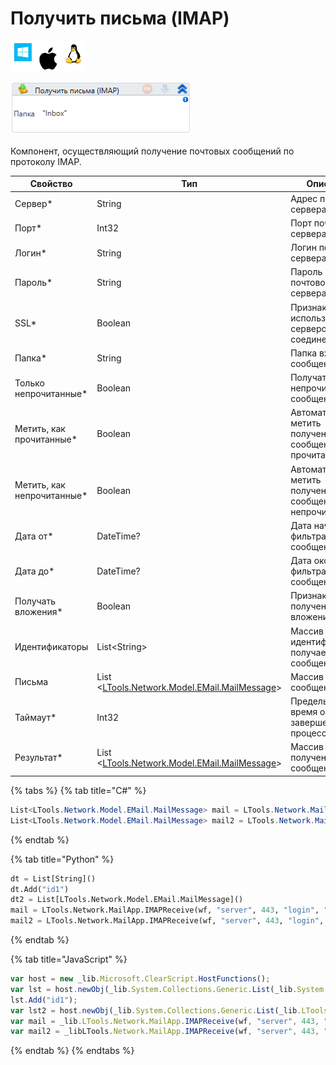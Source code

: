 # Получить письма (IMAP)

![](<../../../.gitbook/assets/image (100) (1) (1) (1) (1) (1) (130).png>)

![](<../../../.gitbook/assets/image (335).png>)

Компонент, осуществляющий получение почтовых сообщений по протоколу IMAP.

| Свойство                    | Тип                                                                       | Описание                                                     |
| --------------------------- | ------------------------------------------------------------------------- | ------------------------------------------------------------ |
| Сервер\*                    | String                                                                    | Адрес почтового сервера                                      |
| Порт\*                      | Int32                                                                     | Порт почтового сервера                                       |
| Логин\*                     | String                                                                    | Логин почтового сервера                                      |
| Пароль\*                    | String                                                                    | Пароль почтового сервера                                     |
| SSL\*                       | Boolean                                                                   | Признак использования сервером соединения SSL                |
| Папка\*                     | String                                                                    | Папка входящих сообщений                                     |
| Только непрочитанные\*      | Boolean                                                                   | Получать только непрочитанные сообщения                      |
| Метить, как прочитанные\*   | Boolean                                                                   | Автоматически метить полученные сообщения, как прочитанные   |
| Метить, как непрочитанные\* | Boolean                                                                   | Автоматически метить полученные сообщения, как непрочитанные |
| Дата от\*                   | DateTime?                                                                 | Дата начала фильтра сообщений                                |
| Дата до\*                   | DateTime?                                                                 | Дата окончания фильтра сообщений                             |
| Получать вложения\*         | Boolean                                                                   | Признак получения вложений                                   |
| Идентификаторы              | List\<String>                                                             | Массив идентификаторов получаемых сообщений                  |
| Письма                      | List <[LTools.Network.Model.EMail.MailMessage](datatypes/mailmessage.md)> | Массив сообщений                                             |
| Таймаут\*                   | Int32                                                                     | Предельное время ожидания завершения процесса (мс)           |
| Результат\*                 | List <[LTools.Network.Model.EMail.MailMessage](datatypes/mailmessage.md)> | Массив полученных сообщений                                  |

{% tabs %}
{% tab title="C#" %}
```csharp
List<LTools.Network.Model.EMail.MailMessage> mail = LTools.Network.MailApp.IMAPReceive(wf, "server", 443, "login", "password", "inbox", false, true, false, new List<string>() { "id1" }, DateTime.Now.AddDays(-2), DateTime.Now, false, false, 10000);
List<LTools.Network.Model.EMail.MailMessage> mail2 = LTools.Network.MailApp.IMAPReceive(wf, "server", 443, "login", "password", "inbox", false, true, false, new List<LTools.Network.Model.EMail.MailMessage>(), DateTime.Now.AddDays(-2), DateTime.Now, false, false, 10000);
```
{% endtab %}

{% tab title="Python" %}
```python
dt = List[String]()
dt.Add("id1")
dt2 = List[LTools.Network.Model.EMail.MailMessage]()
mail = LTools.Network.MailApp.IMAPReceive(wf, "server", 443, "login", "password", "inbox", False, True, False, dt, DateTime.Now.AddDays(-2), DateTime.Now, False, False, 10000)
mail2 = LTools.Network.MailApp.IMAPReceive(wf, "server", 443, "login", "password", "inbox", False, True, False, dt2, DateTime.Now.AddDays(-2), DateTime.Now, False, False, 10000);
```
{% endtab %}

{% tab title="JavaScript" %}
```javascript
var host = new _lib.Microsoft.ClearScript.HostFunctions();
var lst = host.newObj(_lib.System.Collections.Generic.List(_lib.System.String));
lst.Add("id1");
var lst2 = host.newObj(_lib.System.Collections.Generic.List(_lib.LTools.Network.Model.EMail.MailMessage));
var mail = _lib.LTools.Network.MailApp.IMAPReceive(wf, "server", 443, "login", "password", "inbox", false, true, false, lst, _lib.DateTime.Now.AddDays(-2), _lib.DateTime.Now, false, false, 10000);
var mail2 = _libLTools.Network.MailApp.IMAPReceive(wf, "server", 443, "login", "password", "inbox", false, true, false, lst2, _lib.DateTime.Now.AddDays(-2), _lib.DateTime.Now, false, false, 10000);
```
{% endtab %}
{% endtabs %}
